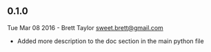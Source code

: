 ## 0.1.0
Tue Mar 08 2016 - Brett Taylor <sweet.brett@gmail.com>

* Added more description to the doc section in the main python file
